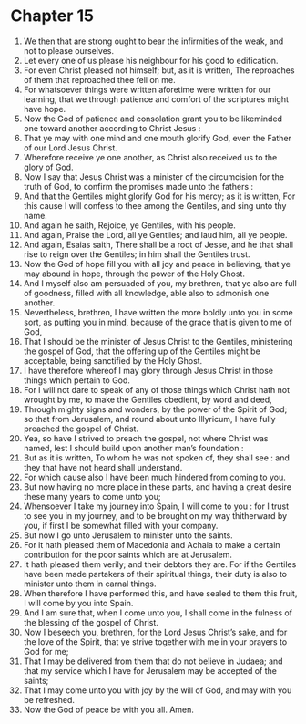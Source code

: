 # Chapter 15

1. We then that are strong ought to bear the infirmities of the weak, and not to please ourselves.
2. Let every one of us please his neighbour for his good to edification.
3. For even Christ pleased not himself; but, as it is written, The reproaches of them that reproached thee fell on me.
4. For whatsoever things were written aforetime were written for our learning, that we through patience and comfort of the scriptures might have hope.
5. Now the God of patience and consolation grant you to be likeminded one toward another according to Christ Jesus :
6. That ye may with one mind and one mouth glorify God, even the Father of our Lord Jesus Christ.
7. Wherefore receive ye one another, as Christ also received us to the glory of God.
8. Now I say that Jesus Christ was a minister of the circumcision for the truth of God, to confirm the promises made unto the fathers :
9. And that the Gentiles might glorify God for his mercy; as it is written, For this cause I will confess to thee among the Gentiles, and sing unto thy name.
10. And again he saith, Rejoice, ye Gentiles, with his people.
11. And again, Praise the Lord, all ye Gentiles; and laud him, all ye people.
12. And again, Esaias saith, There shall be a root of Jesse, and he that shall rise to reign over the Gentiles; in him shall the Gentiles trust.
13. Now the God of hope fill you with all joy and peace in believing, that ye may abound in hope, through the power of the Holy Ghost.
14. And I myself also am persuaded of you, my brethren, that ye also are full of goodness, filled with all knowledge, able also to admonish one another.
15. Nevertheless, brethren, I have written the more boldly unto you in some sort, as putting you in mind, because of the grace that is given to me of God,
16. That I should be the minister of Jesus Christ to the Gentiles, ministering the gospel of God, that the offering up of the Gentiles might be acceptable, being sanctified by the Holy Ghost.
17. I have therefore whereof I may glory through Jesus Christ in those things which pertain to God.
18. For I will not dare to speak of any of those things which Christ hath not wrought by me, to make the Gentiles obedient, by word and deed,
19. Through mighty signs and wonders, by the power of the Spirit of God; so that from Jerusalem, and round about unto Illyricum, I have fully preached the gospel of Christ.
20. Yea, so have I strived to preach the gospel, not where Christ was named, lest I should build upon another man’s foundation :
21. But as it is written, To whom he was not spoken of, they shall see : and they that have not heard shall understand.
22. For which cause also I have been much hindered from coming to you.
23. But now having no more place in these parts, and having a great desire these many years to come unto you;
24. Whensoever I take my journey into Spain, I will come to you : for I trust to see you in my journey, and to be brought on my way thitherward by you, if first I be somewhat filled with your company.
25. But now I go unto Jerusalem to minister unto the saints.
26. For it hath pleased them of Macedonia and Achaia to make a certain contribution for the poor saints which are at Jerusalem.
27. It hath pleased them verily; and their debtors they are. For if the Gentiles have been made partakers of their spiritual things, their duty is also to minister unto them in carnal things.
28. When therefore I have performed this, and have sealed to them this fruit, I will come by you into Spain.
29. And I am sure that, when I come unto you, I shall come in the fulness of the blessing of the gospel of Christ.
30. Now I beseech you, brethren, for the Lord Jesus Christ’s sake, and for the love of the Spirit, that ye strive together with me in your prayers to God for me;
31. That I may be delivered from them that do not believe in Judaea; and that my service which I have for Jerusalem may be accepted of the saints;
32. That I may come unto you with joy by the will of God, and may with you be refreshed.
33. Now the God of peace be with you all. Amen.

